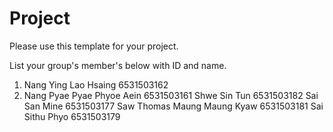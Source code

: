 Project
=============
Please use this template for your project.

List your group's member's below with ID and name.

1. Nang Ying Lao Hsaing        6531503162
2. Nang Pyae Pyae Phyoe Aein   6531503161
Shwe Sin Tun                6531503182
Sai San Mine                6531503177
Saw Thomas Maung Maung Kyaw 6531503181
Sai Sithu Phyo              6531503179
